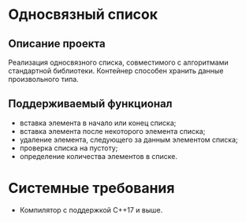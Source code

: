 # Односвязный список
## Описание проекта
Реализация односвязного списка, совместимого с алгоритмами стандартной библиотеки. Контейнер способен хранить данные произвольного типа.

##  Поддерживаемый функционал
* вставка элемента в начало или конец списка;
* вставка элемента после некоторого элемента списка;
* удаление элемента, следующего за данным элементом списка;
* проверка списка на пустоту;
* определение количества элементов в списке.

# Системные требования 
* Компилятор с поддержкой C++17  и выше.
